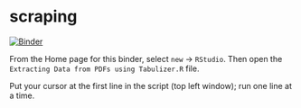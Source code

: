 # scraping

[![Binder](https://mybinder.org/badge.svg)](https://mybinder.org/v2/gh/o-date/scraping/master)

From the Home page for this binder, select `new` -> `RStudio`. Then open the `Extracting Data from PDFs using Tabulizer.R` file. 

Put your cursor at the first line in the script (top left window); run one line at a time.
